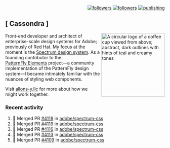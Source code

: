 <p align="right"><a rel="me" href="https://front-end.social/@castastrophe">
    <img alt="followers" title="Follow me on Mastodon" src="https://img.shields.io/mastodon/follow/109297102751309835?domain=https%3A%2F%2Ffront-end.social&label=Follow&logo=mastodon&logoColor=white&style=for-the-badge&labelColor=008080&color=006969"/></a>
  <a href="https://codepen.io/castastrophe/">
    <img alt="followers" title="Follow me on CodePen" src="https://img.shields.io/badge/23-1?color=640464&labelColor=7c007c&style=for-the-badge&logo=codepen&label=Follow"/></a>
<a href="https://castastrophe.medium.com/">
    <img alt="publishing" title="View articles on Medium" src="https://img.shields.io/badge/107-1?color=666&labelColor=444&label=subscribe&logo=medium&logoColor=white&style=for-the-badge"/></a>
</p>

## [&nbsp;Cassondra&nbsp;]

<img align="right" src="https://github-production-user-asset-6210df.s3.amazonaws.com/1840295/253016758-ba468774-1cd3-42c2-8f43-947b5eeb5edf.png" height="200" alt="A circular logo of a coffee cup viewed from above; abstract, dark outlines with hints of teal and creamy tones">

Front-end developer and architect of enterprise-scale design systems for Adobe; previously of Red Hat. My focus at the moment is the [Spectrum design system](https://github.com/adobe/spectrum-css). As a founding contributor to the [PatternFly&nbsp;Elements](https://github.com/patternfly/patternfly-elements) project&mdash;a community implementation of the PatternFly design system&mdash;I became intimately familiar with the nuances of styling web components.

Visit [allons-y.llc](http://allons-y.llc/) for more about how we might work together.

### Recent activity

<!--START_SECTION:activity-->
1. 🎉 Merged PR [#4118](https://github.com/adobe/spectrum-css/pull/4118) in [adobe/spectrum-css](https://github.com/adobe/spectrum-css)
2. 🎉 Merged PR [#4119](https://github.com/adobe/spectrum-css/pull/4119) in [adobe/spectrum-css](https://github.com/adobe/spectrum-css)
3. 🎉 Merged PR [#4116](https://github.com/adobe/spectrum-css/pull/4116) in [adobe/spectrum-css](https://github.com/adobe/spectrum-css)
4. 🎉 Merged PR [#4113](https://github.com/adobe/spectrum-css/pull/4113) in [adobe/spectrum-css](https://github.com/adobe/spectrum-css)
5. 🎉 Merged PR [#4109](https://github.com/adobe/spectrum-css/pull/4109) in [adobe/spectrum-css](https://github.com/adobe/spectrum-css)
<!--END_SECTION:activity-->
